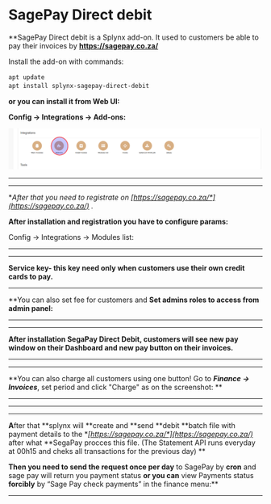 SagePay Direct debit
====================

**SagePay Direct debit is a Splynx add-on. It used to customers be able to pay their invoices by **https://sagepay.co.za/**

Install the add-on with commands:

```bash
apt update
apt install splynx-sagepay-direct-debit
```

**or you can install it from Web UI:**

**Config → Integrations → Add-ons:**

![1.png](1.png)
****

****

**After that you need to registrate on **[*https://sagepay.co.za/*](https://sagepay.co.za/)** .**

**After installation and registration you have to configure params:**

Config → Integrations → Modules list:

****

****

****Serv******ice key- this key need onl******y when customers use their own credit cards to pay.****

****

**You can also set fee for customers and **Set admins roles to access from admin panel:**

****

****

**After **installation** SegaPay Direct Debit, customers will see new pay window on their Dashboard and new pay button on their invoices.**

****

****

**You can also charge all customers using one button! Go to ***Finance → Invoices***, set period and click "Charge" as on the screenshot: **

****

****

****

**A**fter that **splynx will **create and **send **debit **batch file with payment details to the **[*https://sagepay.co.za/*](https://sagepay.co.za/)** after what **SegaPay procces this file. (The Statement API runs everyday at 00h15 and cheks all transactions for the previous day) **

**Then you need to send the request once per day** to SagePay by ****cron**** and sage pay will return you payment status **or you can** view Payments status **forcibly** by “Sage Pay check payments” in the finance menu:**

****
